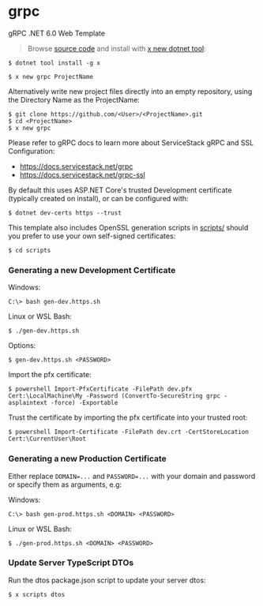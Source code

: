 # grpc

gRPC .NET 6.0 Web Template

> Browse [source code](https://github.com/NetCoreTemplates/grpc) and install with [x new dotnet tool](https://docs.servicestack.net/web-new):

    $ dotnet tool install -g x

    $ x new grpc ProjectName

Alternatively write new project files directly into an empty repository, using the Directory Name as the ProjectName:

    $ git clone https://github.com/<User>/<ProjectName>.git
    $ cd <ProjectName>
    $ x new grpc

Please refer to gRPC docs to learn more about ServiceStack gRPC and SSL Configuration:

 - https://docs.servicestack.net/grpc
 - https://docs.servicestack.net/grpc-ssl

By default this uses ASP.NET Core's trusted Development certificate (typically created on install), or can be configured with:

    $ dotnet dev-certs https --trust

This template also includes OpenSSL generation scripts in [scripts/](https://github.com/NetCoreTemplates/grpc/tree/master/scripts)
should you prefer to use your own self-signed certificates:

    $ cd scripts

### Generating a new Development Certificate

Windows:

    C:\> bash gen-dev.https.sh

Linux or WSL Bash:

    $ ./gen-dev.https.sh

Options:

    $ gen-dev.https.sh <PASSWORD>

Import the pfx certificate:

    $ powershell Import-PfxCertificate -FilePath dev.pfx Cert:\LocalMachine\My -Password (ConvertTo-SecureString grpc -asplaintext -force) -Exportable

Trust the certificate by importing the pfx certificate into your trusted root:

    $ powershell Import-Certificate -FilePath dev.crt -CertStoreLocation Cert:\CurrentUser\Root

### Generating a new Production Certificate

Either replace `DOMAIN=...` and `PASSWORD=...` with your domain and password or specify them as arguments, e.g:

Windows:

    C:\> bash gen-prod.https.sh <DOMAIN> <PASSWORD>

Linux or WSL Bash:

    $ ./gen-prod.https.sh <DOMAIN> <PASSWORD>

### Update Server TypeScript DTOs

Run the dtos package.json script to update your server dtos:

    $ x scripts dtos
